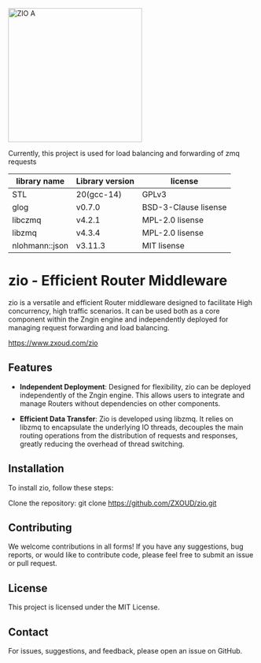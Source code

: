 <img width="272" alt="ZIO A" src="https://github.com/yushou-cell/zio/assets/59219725/aa73647a-014b-48ea-9613-52ab50f60fde">



Currently, this project is used for load balancing and forwarding of zmq requests


|library name|Library version|license|
|---|---|---|
|STL|20(gcc-14)|GPLv3|
|glog|v0.7.0|BSD-3-Clause lisense|
|libczmq|v4.2.1|MPL-2.0 lisense|
|libzmq|v4.3.4|MPL-2.0 lisense|
|nlohmann::json|v3.11.3|MIT lisense|


# zio - Efficient Router Middleware

zio is a versatile and efficient Router middleware designed to facilitate High concurrency, high traffic scenarios. It can be used both as a core component within the Zngin engine and independently deployed for managing request forwarding and load balancing.

https://www.zxoud.com/zio

## Features

- **Independent Deployment**: Designed for flexibility, zio can be deployed independently of the Zngin engine. This allows users to integrate and manage Routers without dependencies on other components.

- **Efficient Data Transfer**: Zio is developed using libzmq. It relies on libzmq to encapsulate the underlying IO threads, decouples the main routing operations from the distribution of requests and responses, greatly reducing the overhead of thread switching.

## Installation
To install zio, follow these steps:

Clone the repository:
git clone https://github.com/ZXOUD/zio.git
## Contributing
We welcome contributions in all forms! If you have any suggestions, bug reports, or would like to contribute code, please feel free to submit an issue or pull request.

## License
This project is licensed under the MIT License.

## Contact
For issues, suggestions, and feedback, please open an issue on GitHub.
